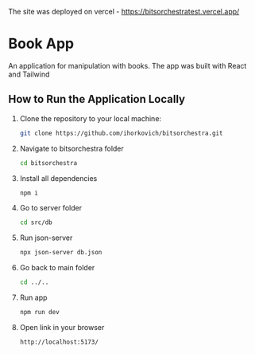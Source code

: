 The site was deployed on vercel - https://bitsorchestratest.vercel.app/

# Book App

An application for manipulation with books. The app was built with React and Tailwind


## How to Run the Application Locally

1. Clone the repository to your local machine:

   ```bash
   git clone https://github.com/ihorkovich/bitsorchestra.git
   ```

2. Navigate to bitsorchestra folder
   ```bash
   cd bitsorchestra
   ```
3. Install all dependencies
   ```bash
   npm i
   ```
4. Go to server folder
   ```bash
   cd src/db
   ```
5. Run json-server
   ```bash
   npx json-server db.json
   ```
6. Go back to main folder
   ```bash
   cd ../..
   ```
7. Run app
   ```bash
   npm run dev
   ```
6. Open link in your browser
   ```
   http://localhost:5173/
   ```
